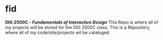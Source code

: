 # fid
**DIG 2500C - _Fundamentals of Interactive Design_**
This Repo is where all of my projects will be stored for the DIG 2500C class. 
This is a Repository where all of my code/site/projects wil be cataloged.
